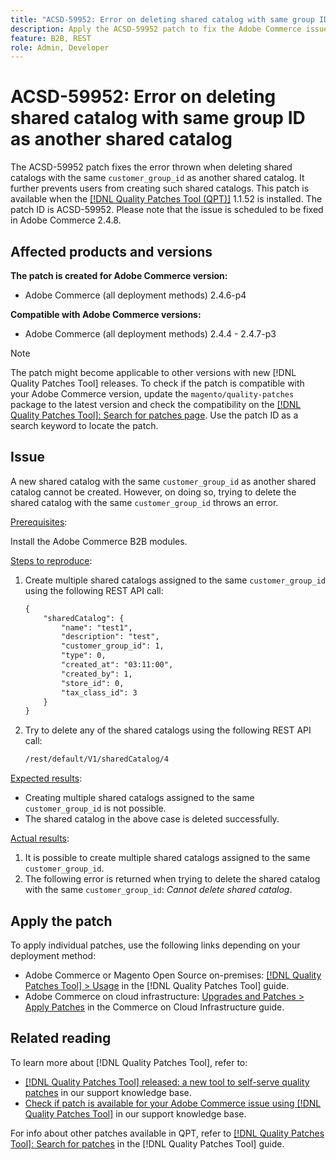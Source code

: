 ```yaml
---
title: "ACSD-59952: Error on deleting shared catalog with same group ID as another shared catalog"
description: Apply the ACSD-59952 patch to fix the Adobe Commerce issue where an error is thrown when deleting a shared catalog with the same `customer_group_id` as another shared catalog.
feature: B2B, REST
role: Admin, Developer
---
```


# ACSD-59952: Error on deleting shared catalog with same group ID as another shared catalog

The ACSD-59952 patch fixes the error thrown when deleting shared catalogs with the same `customer_group_id` as another shared catalog. It further prevents users from creating such shared catalogs. This patch is available when the [[!DNL Quality Patches Tool (QPT)]](https://experienceleague.adobe.com/en/docs/commerce-knowledge-base/kb/announcements/commerce-announcements/magento-quality-patches-released-new-tool-to-self-serve-quality-patches) 1.1.52 is installed. The patch ID is ACSD-59952. Please note that the issue is scheduled to be fixed in Adobe Commerce 2.4.8.

## Affected products and versions

**The patch is created for Adobe Commerce version:**

* Adobe Commerce (all deployment methods) 2.4.6-p4

**Compatible with Adobe Commerce versions:**

* Adobe Commerce (all deployment methods) 2.4.4 - 2.4.7-p3

>[!NOTE]
>
>The patch might become applicable to other versions with new [!DNL Quality Patches Tool] releases. To check if the patch is compatible with your Adobe Commerce version, update the `magento/quality-patches` package to the latest version and check the compatibility on the [[!DNL Quality Patches Tool]: Search for patches page](https://experienceleague.adobe.com/tools/commerce-quality-patches/index.html). Use the patch ID as a search keyword to locate the patch.

## Issue

A new shared catalog with the same `customer_group_id` as another shared catalog cannot be created. However, on doing so, trying to delete the shared catalog with the same `customer_group_id` throws an error.  

<u>Prerequisites</u>:

Install the Adobe Commerce B2B modules.

<u>Steps to reproduce</u>:

1. Create multiple shared catalogs assigned to the same `customer_group_id` using the following REST API call:

    ```REST
    {
        "sharedCatalog": {
            "name": "test1",
            "description": "test",
            "customer_group_id": 1,
            "type": 0,
            "created_at": "03:11:00",
            "created_by": 1,
            "store_id": 0,
            "tax_class_id": 3
        }
    }
    ```

1. Try to delete any of the shared catalogs using the following REST API call:

    ```REST
    /rest/default/V1/sharedCatalog/4
    ```

<u>Expected results</u>:

* Creating multiple shared catalogs assigned to the same `customer_group_id` is not possible.
* The shared catalog in the above case is deleted successfully.

<u>Actual results</u>:

1. It is possible to create multiple shared catalogs assigned to the same `customer_group_id`.
1. The following error is returned when trying to delete the shared catalog with the same `customer_group_id`: *Cannot delete shared catalog*.

## Apply the patch

To apply individual patches, use the following links depending on your deployment method:

* Adobe Commerce or Magento Open Source on-premises: [[!DNL Quality Patches Tool] > Usage](/help/tools/quality-patches-tool/usage.md) in the [!DNL Quality Patches Tool] guide.
* Adobe Commerce on cloud infrastructure: [Upgrades and Patches > Apply Patches](https://experienceleague.adobe.com/docs/commerce-cloud-service/user-guide/develop/upgrade/apply-patches.html) in the Commerce on Cloud Infrastructure guide.

## Related reading

To learn more about [!DNL Quality Patches Tool], refer to:

* [[!DNL Quality Patches Tool] released: a new tool to self-serve quality patches](https://experienceleague.adobe.com/en/docs/commerce-knowledge-base/kb/announcements/commerce-announcements/magento-quality-patches-released-new-tool-to-self-serve-quality-patches) in our support knowledge base.
* [Check if patch is available for your Adobe Commerce issue using [!DNL Quality Patches Tool]](/help/tools/quality-patches-tool/patches-available-in-qpt/check-patch-for-magento-issue-with-magento-quality-patches.md) in our support knowledge base.

For info about other patches available in QPT, refer to [[!DNL Quality Patches Tool]: Search for patches](https://experienceleague.adobe.com/tools/commerce-quality-patches/index.html) in the [!DNL Quality Patches Tool] guide.
